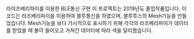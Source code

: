 라이즈베리파이를 이용한 BLE통신 구현
이 프로젝트는 2019년도 졸업작품입니다. 
이 코드는 라즈베리파이을 이용하여 블루통신을 하였으며, 블루투스의 Mesh기능을 만들었습니다.
Mesh기능을 보다 가시적으로 표시하기 위해 각각의 라즈베리파이가 데이터를 받았을 때 불이 들어오고 거쳐간 데이터에 따라 색을 달리했습니다.
